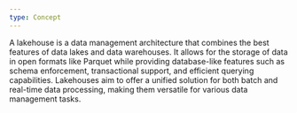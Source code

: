 ```yaml
---
type: Concept
---
```


A lakehouse is a data management architecture that combines the best features of data lakes and data warehouses. It allows for the storage of data in open formats like Parquet while providing database-like features such as schema enforcement, transactional support, and efficient querying capabilities. Lakehouses aim to offer a unified solution for both batch and real-time data processing, making them versatile for various data management tasks.